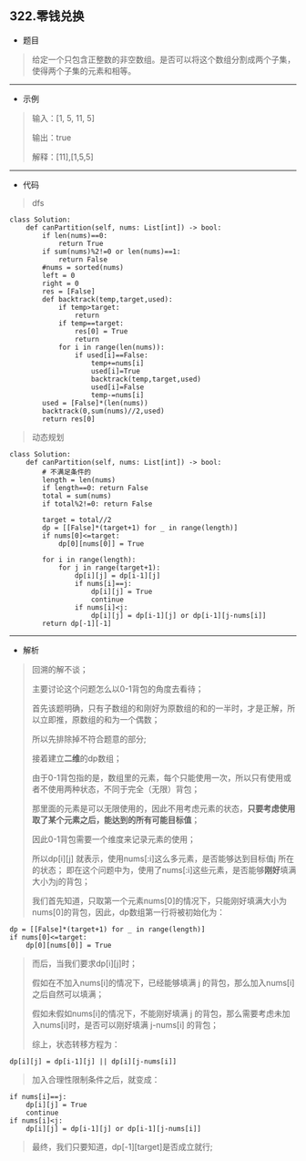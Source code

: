 322.零钱兑换
----------

 - 题目
> 给定一个只包含正整数的非空数组。是否可以将这个数组分割成两个子集，使得两个子集的元素和相等。
----------
 - 示例
> 输入：[1, 5, 11, 5]
>
> 输出：true
> 
> 解释：[11],[1,5,5]
>
----------
- 代码
> dfs
>
    class Solution:
        def canPartition(self, nums: List[int]) -> bool:
            if len(nums)==0:
                return True
            if sum(nums)%2!=0 or len(nums)==1:
                return False
            #nums = sorted(nums)
            left = 0
            right = 0
            res = [False]
            def backtrack(temp,target,used):
                if temp>target:
                    return
                if temp==target:
                    res[0] = True
                    return
                for i in range(len(nums)):
                    if used[i]==False:
                        temp+=nums[i]
                        used[i]=True
                        backtrack(temp,target,used)
                        used[i]=False
                        temp-=nums[i]
            used = [False]*(len(nums))
            backtrack(0,sum(nums)//2,used)
            return res[0]
> 动态规划
>
    class Solution:
        def canPartition(self, nums: List[int]) -> bool:
            # 不满足条件的
            length = len(nums)
            if length==0: return False
            total = sum(nums)
            if total%2!=0: return False
            
            target = total//2
            dp = [[False]*(target+1) for _ in range(length)]
            if nums[0]<=target:
                dp[0][nums[0]] = True
    
            for i in range(length):
                for j in range(target+1):
                    dp[i][j] = dp[i-1][j]
                    if nums[i]==j:
                        dp[i][j] = True
                        continue
                    if nums[i]<j:
                        dp[i][j] = dp[i-1][j] or dp[i-1][j-nums[i]]
            return dp[-1][-1]
----------
 - 解析
 > 回溯的解不谈；
>
> 主要讨论这个问题怎么以0-1背包的角度去看待；
> 
> 首先该题明确，只有子数组的和刚好为原数组的和的一半时，才是正解，所以立即推，原数组的和为一个偶数；
>
> 所以先排除掉不符合题意的部分;
>
> 接着建立**二维**的dp数组；
>
> 由于0-1背包指的是，数组里的元素，每个只能使用一次，所以只有使用或者不使用两种状态，不同于完全（无限）背包；
>
> 那里面的元素是可以无限使用的，因此不用考虑元素的状态，**只要考虑使用取了某个元素之后，能达到的所有可能目标值**；
>
> 因此0-1背包需要一个维度来记录元素的使用；
>
> 所以dp[i][j] 就表示，使用nums[:i]这么多元素，是否能够达到目标值j 所在的状态；
> 即在这个问题中为，使用了nums[:i]这些元素，是否能够**刚好**填满大小为j的背包；
> 
> 我们首先知道，只取第一个元素nums[0]的情况下，只能刚好填满大小为nums[0]的背包，因此，dp数组第一行将被初始化为：
>
    dp = [[False]*(target+1) for _ in range(length)]
    if nums[0]<=target:
        dp[0][nums[0]] = True
> 而后，当我们要求dp[i][j]时；
>
> 假如在不加入nums[i]的情况下，已经能够填满 j 的背包，那么加入nums[i]之后自然可以填满；
> 
> 假如未假如nums[i]的情况下，不能刚好填满 j 的背包，那么需要考虑未加入nums[i]时，是否可以刚好填满 j-nums[i] 的背包；
>
> 综上，状态转移方程为：
>
    dp[i][j] = dp[i-1][j] || dp[i][j-nums[i]]
> 加入合理性限制条件之后，就变成：
>
    if nums[i]==j:
        dp[i][j] = True
        continue
    if nums[i]<j:
        dp[i][j] = dp[i-1][j] or dp[i-1][j-nums[i]]
> 最终，我们只要知道，dp[-1][target]是否成立就行;